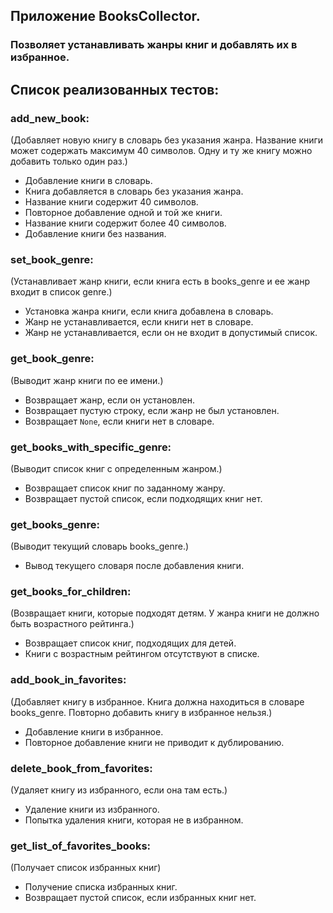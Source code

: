 ## Приложение BooksCollector. 
### Позволяет устанавливать жанры книг и добавлять их в избранное.

## Список реализованных тестов:

### **add_new_book:** 
(Добавляет новую книгу в словарь без указания жанра. Название книги может содержать максимум 40 символов. Одну и ту же книгу можно добавить только один раз.)

- Добавление книги в словарь. 
- Книга добавляется в словарь без указания жанра.
- Название книги содержит 40 символов. 
- Повторное добавление одной и той же книги.
- Название книги содержит более 40 символов. 
- Добавление книги без названия. 

### **set_book_genre:** 
(Устанавливает жанр книги, если книга есть в books_genre и ее жанр входит в список genre.)

- Установка жанра книги, если книга добавлена в словарь.
- Жанр не устанавливается, если книги нет в словаре.
- Жанр не устанавливается, если он не входит в допустимый список.

### **get_book_genre:** 
(Выводит жанр книги по ее имени.)

- Возвращает жанр, если он установлен.
- Возвращает пустую строку, если жанр не был установлен. 
- Возвращает `None`, если книги нет в словаре. 

### **get_books_with_specific_genre:** 
(Выводит список книг с определенным жанром.)

- Возвращает список книг по заданному жанру.
- Возвращает пустой список, если подходящих книг нет.  

### **get_books_genre:** 
(Выводит текущий словарь books_genre.)

- Вывод текущего словаря после добавления книги. 

### **get_books_for_children:** 
(Возвращает книги, которые подходят детям. У жанра книги не должно быть возрастного рейтинга.)

- Возвращает список книг, подходящих для детей. 
- Книги с возрастным рейтингом отсутствуют в списке.

### **add_book_in_favorites:** 
(Добавляет книгу в избранное. Книга должна находиться в словаре books_genre. Повторно добавить книгу в избранное нельзя.)

- Добавление книги в избранное. 
- Повторное добавление книги не приводит к дублированию. 

### **delete_book_from_favorites:** 
(Удаляет книгу из избранного, если она там есть.)

- Удаление книги из избранного. 
- Попытка удаления книги, которая не в избранном.

### **get_list_of_favorites_books:** 
(Получает список избранных книг)

- Получение списка избранных книг. 
- Возвращает пустой список, если избранных книг нет. 
